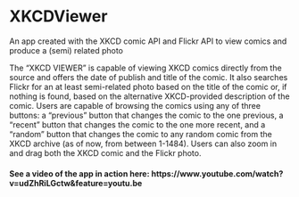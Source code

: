 # XKCDViewer
An app created with the XKCD comic API and Flickr API to view comics and produce a (semi) related photo



The “XKCD VIEWER” is capable of viewing XKCD comics directly from the source and offers the date of publish and title of the comic. It also searches Flickr for an at least semi-related photo based on the title of the comic or, if nothing is found, based on the alternative XKCD-provided description of the comic. Users are capable of browsing the comics using any of three buttons: a “previous” button that changes the comic to the one previous, a “recent” button that changes the comic to the one more recent, and a “random” button that changes the comic to any random comic from the XKCD archive (as of now, from between 1-1484). Users can also zoom in and drag both the XKCD comic and the Flickr photo.
	
	
<h4>See a video of the app in action here: https://www.youtube.com/watch?v=udZhRiLGctw&feature=youtu.be</h4>

	
